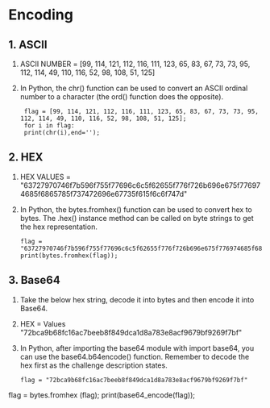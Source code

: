 # Encoding

## 1. ASCII

1. ASCII NUMBER = [99, 114, 121, 112, 116, 111, 123, 65, 83, 67, 73, 73, 95, 112, 114, 49, 110, 116, 52, 98, 108, 51, 125]
2. In Python, the chr() function can be used to convert an ASCII ordinal number to a character (the ord() function does the opposite).
 
        flag = [99, 114, 121, 112, 116, 111, 123, 65, 83, 67, 73, 73, 95, 112, 114, 49, 110, 116, 52, 98, 108, 51, 125];
        for i in flag:
        print(chr(i),end='');


## 2. HEX

1. HEX VALUES = "63727970746f7b596f755f77696c6c5f62655f776f726b696e675f776974685f6865785f737472696e67735f615f6c6f747d"
2.  In Python, the bytes.fromhex() function can be used to convert hex to bytes. The .hex() instance method can be called on byte strings to get the hex representation.

        flag = "63727970746f7b596f755f77696c6c5f62655f776f726b696e675f776974685f6865785f737472696e67735f615f6c6f747d"
        print(bytes.fromhex(flag));


## 3. Base64 

1. Take the below hex string, decode it into bytes and then encode it into Base64.
2. HEX = Values "72bca9b68fc16ac7beeb8f849dca1d8a783e8acf9679bf9269f7bf"
3.  In Python, after importing the base64 module with import base64, you can use the base64.b64encode() function. Remember to decode the hex first as the challenge description states.

        flag = "72bca9b68fc16ac7beeb8f849dca1d8a783e8acf9679bf9269f7bf"
flag = bytes.fromhex (flag);
print(base64_encode(flag));

